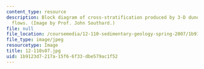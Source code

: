 ```yaml
---
content_type: resource
description: Block diagram of cross-stratification produced by 3-D dunes in unidirectional
  flows. (Image by Prof. John Southard.)
file: null
file_location: /coursemedia/12-110-sedimentary-geology-spring-2007/1b9123d7217a15f66f33dbe579ac1f52_12-110s07.jpg
file_type: image/jpeg
resourcetype: Image
title: 12-110s07.jpg
uid: 1b9123d7-217a-15f6-6f33-dbe579ac1f52
---
```

